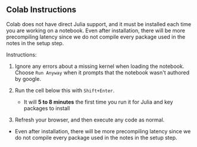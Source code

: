 ## Colab Instructions
Colab does not have direct Julia support, and it must be installed each time you are working on a notebook.  Even after installation, there will be more precompiling latency since we do not compile every package used in the notes in the setup step. 

Instructions:

1. Ignore any errors about a missing kernel when loading the notebook.  Choose `Run Anyway` when it prompts that the notebook wasn't authored by google.

2. Run the cell below this with `Shift+Enter`.
    -  It will **5 to 8 minutes** the first time you run it for Julia and key packages to install
3. Refresh your browser, and then execute any code as normal.
  - Even after installation, there will be more precompiling latency since we do not compile every package used in the notes in the setup step. 
